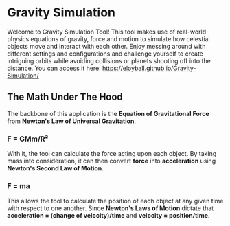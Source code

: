 # Gravity Simulation
Welcome to Gravity Simulation Tool! This tool makes use of real-world physics equations of gravity, force and motion to simulate how celestial objects move and interact with each other. Enjoy messing around with different settings and configurations and challenge yourself to create intriguing orbits while avoiding collisions or planets shooting off into the distance.
You can access it here: https://eloyball.github.io/Gravity-Simulation/

## The Math Under The Hood
The backbone of this application is the **Equation of Gravitational Force** from **Newton's Law of Universal Gravitation**.
### F = GMm/R²
With it, the tool can calculate the force acting upon each object.
By taking mass into consideration, it can then convert **force** into **acceleration** using **Newton's Second Law of Motion**.
### F = ma
This allows the tool to calculate the position of each object at any given time with respect to one another. Since **Newton's Laws of Motion** dictate that **acceleration = (change of velocity)/time** and **velocity = position/time**.

